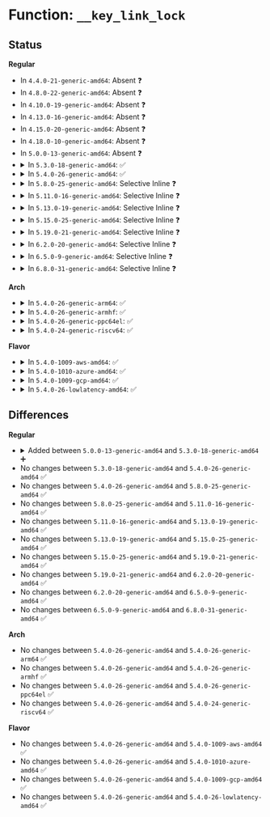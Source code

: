 # Function: <code>__key_link_lock</code>

## Status
<b>Regular</b>
<ul>
<li>
In <code>4.4.0-21-generic-amd64</code>: Absent ❓
</li>
<li>
In <code>4.8.0-22-generic-amd64</code>: Absent ❓
</li>
<li>
In <code>4.10.0-19-generic-amd64</code>: Absent ❓
</li>
<li>
In <code>4.13.0-16-generic-amd64</code>: Absent ❓
</li>
<li>
In <code>4.15.0-20-generic-amd64</code>: Absent ❓
</li>
<li>
In <code>4.18.0-10-generic-amd64</code>: Absent ❓
</li>
<li>
In <code>5.0.0-13-generic-amd64</code>: Absent ❓
</li>
<li>
<details>
<summary>In <code>5.3.0-18-generic-amd64</code>: ✅</summary>

```c
int __key_link_lock(struct key * keyring, const struct keyring_index_key * index_key)
```

```json
{
  "name": "__key_link_lock",
  "collision_type": "Unique Global",
  "inline_type": "No",
  "funcs": [
    {
      "addr": 18446744071583226512,
      "name": "__key_link_lock",
      "external": true,
      "loc": "security/keys/keyring.c:1238",
      "file": "security/keys/keyring.c",
      "inline": "seen, unknown",
      "caller_inline": [],
      "caller_func": [
        "security/keys/key.c:key_create_or_update",
        "security/keys/key.c:key_reject_and_link",
        "security/keys/key.c:key_instantiate_and_link",
        "security/keys/keyring.c:key_link",
        "security/keys/request_key.c:construct_key_and_link"
      ]
    }
  ],
  "symbols": [
    {
      "addr": 18446744071583226512,
      "name": "__key_link_lock",
      "section": ".text",
      "bind": "STB_GLOBAL",
      "size": 89
    }
  ]
}
```
</details>
</li>
<li>
<details>
<summary>In <code>5.4.0-26-generic-amd64</code>: ✅</summary>

```c
int __key_link_lock(struct key * keyring, const struct keyring_index_key * index_key)
```

```json
{
  "name": "__key_link_lock",
  "collision_type": "Unique Global",
  "inline_type": "No",
  "funcs": [
    {
      "addr": 18446744071583332320,
      "name": "__key_link_lock",
      "external": true,
      "loc": "security/keys/keyring.c:1238",
      "file": "security/keys/keyring.c",
      "inline": "seen, unknown",
      "caller_inline": [],
      "caller_func": [
        "security/keys/key.c:key_create_or_update",
        "security/keys/key.c:key_reject_and_link",
        "security/keys/key.c:key_instantiate_and_link",
        "security/keys/keyring.c:key_link",
        "security/keys/request_key.c:construct_key_and_link"
      ]
    }
  ],
  "symbols": [
    {
      "addr": 18446744071583332320,
      "name": "__key_link_lock",
      "section": ".text",
      "bind": "STB_GLOBAL",
      "size": 89
    }
  ]
}
```
</details>
</li>
<li>
<details>
<summary>In <code>5.8.0-25-generic-amd64</code>: Selective Inline ❓</summary>

```c
int __key_link_lock(struct key * keyring, const struct keyring_index_key * index_key)
```

```json
{
  "name": "__key_link_lock",
  "collision_type": "Unique Global",
  "inline_type": "Selective",
  "funcs": [
    {
      "addr": 18446744071583666972,
      "name": "__key_link_lock",
      "external": true,
      "loc": "security/keys/keyring.c:1236",
      "file": "security/keys/keyring.c",
      "inline": "not declared, inlined",
      "caller_inline": [
        "security/keys/keyring.c:key_link"
      ],
      "caller_func": [
        "security/keys/key.c:key_create_or_update",
        "security/keys/key.c:key_reject_and_link",
        "security/keys/key.c:key_instantiate_and_link",
        "security/keys/request_key.c:construct_alloc_key"
      ]
    }
  ],
  "symbols": [
    {
      "addr": 18446744071583666064,
      "name": "__key_link_lock",
      "section": ".text",
      "bind": "STB_GLOBAL",
      "size": 87
    }
  ]
}
```
</details>
</li>
<li>
<details>
<summary>In <code>5.11.0-16-generic-amd64</code>: Selective Inline ❓</summary>

```c
int __key_link_lock(struct key * keyring, const struct keyring_index_key * index_key)
```

```json
{
  "name": "__key_link_lock",
  "collision_type": "Unique Global",
  "inline_type": "Selective",
  "funcs": [
    {
      "addr": 18446744071583788444,
      "name": "__key_link_lock",
      "external": true,
      "loc": "security/keys/keyring.c:1236",
      "file": "security/keys/keyring.c",
      "inline": "not declared, inlined",
      "caller_inline": [
        "security/keys/keyring.c:key_link"
      ],
      "caller_func": [
        "security/keys/key.c:key_create_or_update",
        "security/keys/key.c:key_reject_and_link",
        "security/keys/key.c:key_instantiate_and_link",
        "security/keys/request_key.c:construct_alloc_key"
      ]
    }
  ],
  "symbols": [
    {
      "addr": 18446744071583787536,
      "name": "__key_link_lock",
      "section": ".text",
      "bind": "STB_GLOBAL",
      "size": 87
    }
  ]
}
```
</details>
</li>
<li>
<details>
<summary>In <code>5.13.0-19-generic-amd64</code>: Selective Inline ❓</summary>

```c
int __key_link_lock(struct key * keyring, const struct keyring_index_key * index_key)
```

```json
{
  "name": "__key_link_lock",
  "collision_type": "Unique Global",
  "inline_type": "Selective",
  "funcs": [
    {
      "addr": 18446744071583812572,
      "name": "__key_link_lock",
      "external": true,
      "loc": "security/keys/keyring.c:1236",
      "file": "security/keys/keyring.c",
      "inline": "not declared, inlined",
      "caller_inline": [
        "security/keys/keyring.c:key_link"
      ],
      "caller_func": [
        "security/keys/key.c:key_create_or_update",
        "security/keys/key.c:key_reject_and_link",
        "security/keys/key.c:key_instantiate_and_link",
        "security/keys/request_key.c:construct_alloc_key"
      ]
    }
  ],
  "symbols": [
    {
      "addr": 18446744071583811664,
      "name": "__key_link_lock",
      "section": ".text",
      "bind": "STB_GLOBAL",
      "size": 87
    }
  ]
}
```
</details>
</li>
<li>
<details>
<summary>In <code>5.15.0-25-generic-amd64</code>: Selective Inline ❓</summary>

```c
int __key_link_lock(struct key * keyring, const struct keyring_index_key * index_key)
```

```json
{
  "name": "__key_link_lock",
  "collision_type": "Unique Global",
  "inline_type": "Selective",
  "funcs": [
    {
      "addr": 18446744071584175612,
      "name": "__key_link_lock",
      "external": true,
      "loc": "security/keys/keyring.c:1236",
      "file": "security/keys/keyring.c",
      "inline": "not declared, inlined",
      "caller_inline": [
        "security/keys/keyring.c:key_link"
      ],
      "caller_func": [
        "security/keys/key.c:key_create_or_update",
        "security/keys/key.c:key_reject_and_link",
        "security/keys/key.c:key_instantiate_and_link",
        "security/keys/request_key.c:construct_alloc_key"
      ]
    }
  ],
  "symbols": [
    {
      "addr": 18446744071584174704,
      "name": "__key_link_lock",
      "section": ".text",
      "bind": "STB_GLOBAL",
      "size": 87
    }
  ]
}
```
</details>
</li>
<li>
<details>
<summary>In <code>5.19.0-21-generic-amd64</code>: Selective Inline ❓</summary>

```c
int __key_link_lock(struct key * keyring, const struct keyring_index_key * index_key)
```

```json
{
  "name": "__key_link_lock",
  "collision_type": "Unique Global",
  "inline_type": "Selective",
  "funcs": [
    {
      "addr": 18446744071584775707,
      "name": "__key_link_lock",
      "external": true,
      "loc": "security/keys/keyring.c:1236",
      "file": "security/keys/keyring.c",
      "inline": "not declared, inlined",
      "caller_inline": [
        "security/keys/keyring.c:key_link"
      ],
      "caller_func": [
        "security/keys/key.c:key_create_or_update",
        "security/keys/key.c:key_reject_and_link",
        "security/keys/key.c:key_instantiate_and_link",
        "security/keys/request_key.c:construct_alloc_key"
      ]
    }
  ],
  "symbols": [
    {
      "addr": 18446744071584774688,
      "name": "__key_link_lock",
      "section": ".text",
      "bind": "STB_GLOBAL",
      "size": 103
    }
  ]
}
```
</details>
</li>
<li>
<details>
<summary>In <code>6.2.0-20-generic-amd64</code>: Selective Inline ❓</summary>

```c
int __key_link_lock(struct key * keyring, const struct keyring_index_key * index_key)
```

```json
{
  "name": "__key_link_lock",
  "collision_type": "Unique Global",
  "inline_type": "Selective",
  "funcs": [
    {
      "addr": 18446744071585472235,
      "name": "__key_link_lock",
      "external": true,
      "loc": "security/keys/keyring.c:1236",
      "file": "security/keys/keyring.c",
      "inline": "not declared, inlined",
      "caller_inline": [
        "security/keys/keyring.c:key_link"
      ],
      "caller_func": [
        "security/keys/key.c:key_create_or_update",
        "security/keys/key.c:key_reject_and_link",
        "security/keys/key.c:key_instantiate_and_link",
        "security/keys/request_key.c:construct_alloc_key"
      ]
    }
  ],
  "symbols": [
    {
      "addr": 18446744071585471120,
      "name": "__key_link_lock",
      "section": ".text",
      "bind": "STB_GLOBAL",
      "size": 103
    }
  ]
}
```
</details>
</li>
<li>
<details>
<summary>In <code>6.5.0-9-generic-amd64</code>: Selective Inline ❓</summary>

```c
int __key_link_lock(struct key * keyring, const struct keyring_index_key * index_key)
```

```json
{
  "name": "__key_link_lock",
  "collision_type": "Unique Global",
  "inline_type": "Selective",
  "funcs": [
    {
      "addr": 18446744071585703819,
      "name": "__key_link_lock",
      "external": true,
      "loc": "security/keys/keyring.c:1236",
      "file": "security/keys/keyring.c",
      "inline": "not declared, inlined",
      "caller_inline": [
        "security/keys/keyring.c:key_link"
      ],
      "caller_func": [
        "security/keys/key.c:__key_create_or_update",
        "security/keys/key.c:key_reject_and_link",
        "security/keys/key.c:key_instantiate_and_link",
        "security/keys/request_key.c:construct_alloc_key"
      ]
    }
  ],
  "symbols": [
    {
      "addr": 18446744071585702720,
      "name": "__key_link_lock",
      "section": ".text",
      "bind": "STB_GLOBAL",
      "size": 103
    }
  ]
}
```
</details>
</li>
<li>
<details>
<summary>In <code>6.8.0-31-generic-amd64</code>: Selective Inline ❓</summary>

```c
int __key_link_lock(struct key * keyring, const struct keyring_index_key * index_key)
```

```json
{
  "name": "__key_link_lock",
  "collision_type": "Unique Global",
  "inline_type": "Selective",
  "funcs": [
    {
      "addr": 18446744071585950859,
      "name": "__key_link_lock",
      "external": true,
      "loc": "security/keys/keyring.c:1236",
      "file": "security/keys/keyring.c",
      "inline": "not declared, inlined",
      "caller_inline": [
        "security/keys/keyring.c:key_link"
      ],
      "caller_func": [
        "security/keys/key.c:__key_create_or_update",
        "security/keys/key.c:key_reject_and_link",
        "security/keys/key.c:key_instantiate_and_link",
        "security/keys/request_key.c:construct_alloc_key"
      ]
    }
  ],
  "symbols": [
    {
      "addr": 18446744071585949760,
      "name": "__key_link_lock",
      "section": ".text",
      "bind": "STB_GLOBAL",
      "size": 103
    }
  ]
}
```
</details>
</li>
</ul>
<b>Arch</b>
<ul>
<li>
<details>
<summary>In <code>5.4.0-26-generic-arm64</code>: ✅</summary>

```c
int __key_link_lock(struct key * keyring, const struct keyring_index_key * index_key)
```

```json
{
  "name": "__key_link_lock",
  "collision_type": "Unique Global",
  "inline_type": "No",
  "funcs": [
    {
      "addr": 18446603336495075384,
      "name": "__key_link_lock",
      "external": true,
      "loc": "security/keys/keyring.c:1238",
      "file": "security/keys/keyring.c",
      "inline": "seen, unknown",
      "caller_inline": [],
      "caller_func": [
        "security/keys/key.c:key_create_or_update",
        "security/keys/key.c:key_reject_and_link",
        "security/keys/key.c:key_instantiate_and_link",
        "security/keys/keyring.c:key_link",
        "security/keys/request_key.c:construct_key_and_link"
      ]
    }
  ],
  "symbols": [
    {
      "addr": 18446603336495075384,
      "name": "__key_link_lock",
      "section": ".text",
      "bind": "STB_GLOBAL",
      "size": 132
    }
  ]
}
```
</details>
</li>
<li>
<details>
<summary>In <code>5.4.0-26-generic-armhf</code>: ✅</summary>

```c
int __key_link_lock(struct key * keyring, const struct keyring_index_key * index_key)
```

```json
{
  "name": "__key_link_lock",
  "collision_type": "Unique Global",
  "inline_type": "No",
  "funcs": [
    {
      "addr": 3228470872,
      "name": "__key_link_lock",
      "external": true,
      "loc": "security/keys/keyring.c:1238",
      "file": "security/keys/keyring.c",
      "inline": "seen, unknown",
      "caller_inline": [],
      "caller_func": [
        "security/keys/key.c:key_create_or_update",
        "security/keys/key.c:key_reject_and_link",
        "security/keys/key.c:key_instantiate_and_link",
        "security/keys/keyring.c:key_link",
        "security/keys/request_key.c:construct_key_and_link"
      ]
    }
  ],
  "symbols": [
    {
      "addr": 3228470872,
      "name": "__key_link_lock",
      "section": ".text",
      "bind": "STB_GLOBAL",
      "size": 96
    }
  ]
}
```
</details>
</li>
<li>
<details>
<summary>In <code>5.4.0-26-generic-ppc64el</code>: ✅</summary>

```c
int __key_link_lock(struct key * keyring, const struct keyring_index_key * index_key)
```

```json
{
  "name": "__key_link_lock",
  "collision_type": "Unique Global",
  "inline_type": "No",
  "funcs": [
    {
      "addr": 13835058055288972640,
      "name": "__key_link_lock",
      "external": true,
      "loc": "security/keys/keyring.c:1238",
      "file": "security/keys/keyring.c",
      "inline": "seen, unknown",
      "caller_inline": [],
      "caller_func": [
        "security/keys/key.c:key_create_or_update",
        "security/keys/key.c:key_reject_and_link",
        "security/keys/key.c:key_instantiate_and_link",
        "security/keys/keyring.c:key_link",
        "security/keys/request_key.c:construct_key_and_link"
      ]
    }
  ],
  "symbols": [
    {
      "addr": 13835058055288972640,
      "name": "__key_link_lock",
      "section": ".text",
      "bind": "STB_GLOBAL",
      "size": 184
    }
  ]
}
```
</details>
</li>
<li>
<details>
<summary>In <code>5.4.0-24-generic-riscv64</code>: ✅</summary>

```c
int __key_link_lock(struct key * keyring, const struct keyring_index_key * index_key)
```

```json
{
  "name": "__key_link_lock",
  "collision_type": "Unique Global",
  "inline_type": "No",
  "funcs": [
    {
      "addr": 18446743936274342104,
      "name": "__key_link_lock",
      "external": true,
      "loc": "security/keys/keyring.c:1238",
      "file": "security/keys/keyring.c",
      "inline": "seen, unknown",
      "caller_inline": [],
      "caller_func": [
        "security/keys/key.c:key_create_or_update",
        "security/keys/key.c:key_reject_and_link",
        "security/keys/key.c:key_instantiate_and_link",
        "security/keys/keyring.c:key_link",
        "security/keys/request_key.c:construct_key_and_link"
      ]
    }
  ],
  "symbols": [
    {
      "addr": 18446743936274342104,
      "name": "__key_link_lock",
      "section": ".text",
      "bind": "STB_GLOBAL",
      "size": 118
    }
  ]
}
```
</details>
</li>
</ul>
<b>Flavor</b>
<ul>
<li>
<details>
<summary>In <code>5.4.0-1009-aws-amd64</code>: ✅</summary>

```c
int __key_link_lock(struct key * keyring, const struct keyring_index_key * index_key)
```

```json
{
  "name": "__key_link_lock",
  "collision_type": "Unique Global",
  "inline_type": "No",
  "funcs": [
    {
      "addr": 18446744071583301056,
      "name": "__key_link_lock",
      "external": true,
      "loc": "security/keys/keyring.c:1238",
      "file": "security/keys/keyring.c",
      "inline": "seen, unknown",
      "caller_inline": [],
      "caller_func": [
        "security/keys/key.c:key_create_or_update",
        "security/keys/key.c:key_reject_and_link",
        "security/keys/key.c:key_instantiate_and_link",
        "security/keys/keyring.c:key_link",
        "security/keys/request_key.c:construct_key_and_link"
      ]
    }
  ],
  "symbols": [
    {
      "addr": 18446744071583301056,
      "name": "__key_link_lock",
      "section": ".text",
      "bind": "STB_GLOBAL",
      "size": 89
    }
  ]
}
```
</details>
</li>
<li>
<details>
<summary>In <code>5.4.0-1010-azure-amd64</code>: ✅</summary>

```c
int __key_link_lock(struct key * keyring, const struct keyring_index_key * index_key)
```

```json
{
  "name": "__key_link_lock",
  "collision_type": "Unique Global",
  "inline_type": "No",
  "funcs": [
    {
      "addr": 18446744071583238192,
      "name": "__key_link_lock",
      "external": true,
      "loc": "security/keys/keyring.c:1238",
      "file": "security/keys/keyring.c",
      "inline": "seen, unknown",
      "caller_inline": [],
      "caller_func": [
        "security/keys/key.c:key_create_or_update",
        "security/keys/key.c:key_reject_and_link",
        "security/keys/key.c:key_instantiate_and_link",
        "security/keys/keyring.c:key_link",
        "security/keys/request_key.c:construct_key_and_link"
      ]
    }
  ],
  "symbols": [
    {
      "addr": 18446744071583238192,
      "name": "__key_link_lock",
      "section": ".text",
      "bind": "STB_GLOBAL",
      "size": 89
    }
  ]
}
```
</details>
</li>
<li>
<details>
<summary>In <code>5.4.0-1009-gcp-amd64</code>: ✅</summary>

```c
int __key_link_lock(struct key * keyring, const struct keyring_index_key * index_key)
```

```json
{
  "name": "__key_link_lock",
  "collision_type": "Unique Global",
  "inline_type": "No",
  "funcs": [
    {
      "addr": 18446744071583285088,
      "name": "__key_link_lock",
      "external": true,
      "loc": "security/keys/keyring.c:1238",
      "file": "security/keys/keyring.c",
      "inline": "seen, unknown",
      "caller_inline": [],
      "caller_func": [
        "security/keys/key.c:key_create_or_update",
        "security/keys/key.c:key_reject_and_link",
        "security/keys/key.c:key_instantiate_and_link",
        "security/keys/keyring.c:key_link",
        "security/keys/request_key.c:construct_key_and_link"
      ]
    }
  ],
  "symbols": [
    {
      "addr": 18446744071583285088,
      "name": "__key_link_lock",
      "section": ".text",
      "bind": "STB_GLOBAL",
      "size": 89
    }
  ]
}
```
</details>
</li>
<li>
<details>
<summary>In <code>5.4.0-26-lowlatency-amd64</code>: ✅</summary>

```c
int __key_link_lock(struct key * keyring, const struct keyring_index_key * index_key)
```

```json
{
  "name": "__key_link_lock",
  "collision_type": "Unique Global",
  "inline_type": "No",
  "funcs": [
    {
      "addr": 18446744071583379680,
      "name": "__key_link_lock",
      "external": true,
      "loc": "security/keys/keyring.c:1238",
      "file": "security/keys/keyring.c",
      "inline": "seen, unknown",
      "caller_inline": [],
      "caller_func": [
        "security/keys/key.c:key_create_or_update",
        "security/keys/key.c:key_reject_and_link",
        "security/keys/key.c:key_instantiate_and_link",
        "security/keys/keyring.c:key_link",
        "security/keys/request_key.c:construct_key_and_link"
      ]
    }
  ],
  "symbols": [
    {
      "addr": 18446744071583379680,
      "name": "__key_link_lock",
      "section": ".text",
      "bind": "STB_GLOBAL",
      "size": 89
    }
  ]
}
```
</details>
</li>
</ul>

## Differences
<b>Regular</b>
<ul>
<li>
<details>
<summary>Added between <code>5.0.0-13-generic-amd64</code> and <code>5.3.0-18-generic-amd64</code> ➕</summary>

```c
int __key_link_lock(struct key * keyring, const struct keyring_index_key * index_key)
```
</details>
</li>
<li>
No changes between <code>5.3.0-18-generic-amd64</code> and <code>5.4.0-26-generic-amd64</code> ✅
</li>
<li>
No changes between <code>5.4.0-26-generic-amd64</code> and <code>5.8.0-25-generic-amd64</code> ✅
</li>
<li>
No changes between <code>5.8.0-25-generic-amd64</code> and <code>5.11.0-16-generic-amd64</code> ✅
</li>
<li>
No changes between <code>5.11.0-16-generic-amd64</code> and <code>5.13.0-19-generic-amd64</code> ✅
</li>
<li>
No changes between <code>5.13.0-19-generic-amd64</code> and <code>5.15.0-25-generic-amd64</code> ✅
</li>
<li>
No changes between <code>5.15.0-25-generic-amd64</code> and <code>5.19.0-21-generic-amd64</code> ✅
</li>
<li>
No changes between <code>5.19.0-21-generic-amd64</code> and <code>6.2.0-20-generic-amd64</code> ✅
</li>
<li>
No changes between <code>6.2.0-20-generic-amd64</code> and <code>6.5.0-9-generic-amd64</code> ✅
</li>
<li>
No changes between <code>6.5.0-9-generic-amd64</code> and <code>6.8.0-31-generic-amd64</code> ✅
</li>
</ul>
<b>Arch</b>
<ul>
<li>
No changes between <code>5.4.0-26-generic-amd64</code> and <code>5.4.0-26-generic-arm64</code> ✅
</li>
<li>
No changes between <code>5.4.0-26-generic-amd64</code> and <code>5.4.0-26-generic-armhf</code> ✅
</li>
<li>
No changes between <code>5.4.0-26-generic-amd64</code> and <code>5.4.0-26-generic-ppc64el</code> ✅
</li>
<li>
No changes between <code>5.4.0-26-generic-amd64</code> and <code>5.4.0-24-generic-riscv64</code> ✅
</li>
</ul>
<b>Flavor</b>
<ul>
<li>
No changes between <code>5.4.0-26-generic-amd64</code> and <code>5.4.0-1009-aws-amd64</code> ✅
</li>
<li>
No changes between <code>5.4.0-26-generic-amd64</code> and <code>5.4.0-1010-azure-amd64</code> ✅
</li>
<li>
No changes between <code>5.4.0-26-generic-amd64</code> and <code>5.4.0-1009-gcp-amd64</code> ✅
</li>
<li>
No changes between <code>5.4.0-26-generic-amd64</code> and <code>5.4.0-26-lowlatency-amd64</code> ✅
</li>
</ul>
